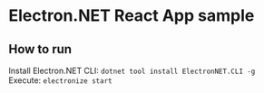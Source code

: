 # Electron.NET React App sample
## How to run
Install Electron.NET CLI: `dotnet tool install ElectronNET.CLI -g`  
Execute: `electronize start`